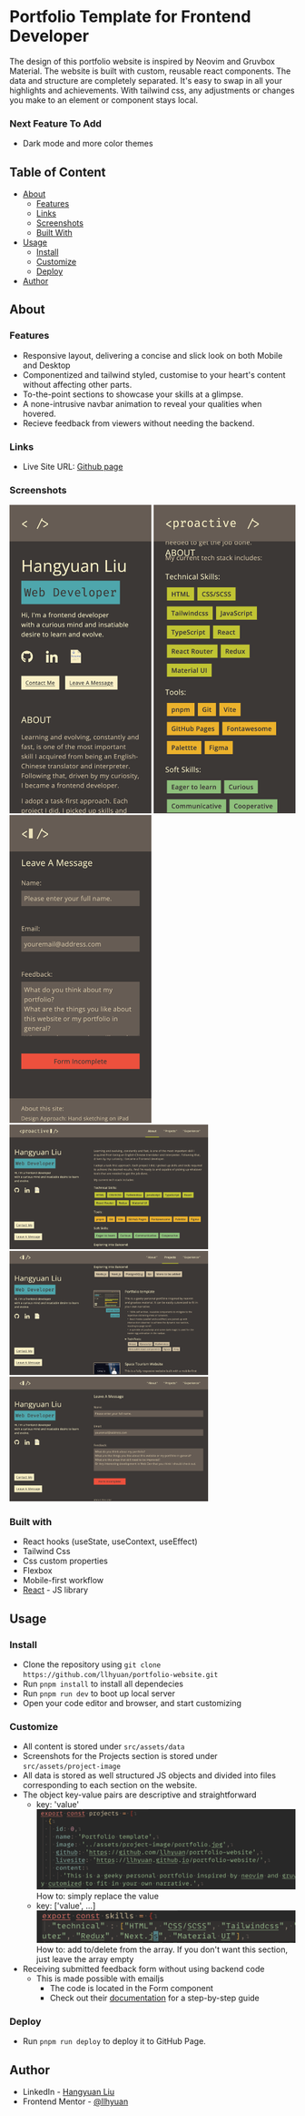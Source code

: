 # Portfolio Template for Frontend Developer

The design of this portfolio website is inspired by Neovim and Gruvbox Material. The website is built with custom, reusable react components. The data and structure are completely separated. It's easy to swap in all your highlights and achievements. With tailwind css, any adjustments or changes you make to an element or component stays local.

### Next Feature To Add

- Dark mode and more color themes

## Table of Content 

- [About](#about)
  - [Features](#features)
  - [Links](#links)
  - [Screenshots](#screenshots)
  - [Built With](#built-with)
- [Usage](#usage)
  - [Install](#install)
  - [Customize](#customize)
  - [Deploy](#deploy)
- [Author](#author)

## About

### Features

- Responsive layout, delivering a concise and slick look on both Mobile and Desktop
- Componentized and tailwind styled, customise to your heart's content without affecting other parts.
- To-the-point sections to showcase your skills at a glimpse.
- A none-intrusive navbar animation to reveal your qualities when hovered.
- Recieve feedback from viewers without needing the backend.

### Links

- Live Site URL: [Github page](https://llhyuan.github.io/portfolio-website/)

### Screenshots

<img src="./public/images/mobile-1.png" width="250">
<img src="./public/images/mobile-2.png" width="250">
<img src="./public/images/mobile-3.png" width="250">
<img src="./public/images/desktop-1.png" width="350">
<img src="./public/images/desktop-2.png" width="350">
<img src="./public/images/desktop-3.png" width="350">

### Built with

- React hooks (useState, useContext, useEffect)
- Tailwind Css
- Css custom properties
- Flexbox
- Mobile-first workflow
- [React](https://reactjs.org/) - JS library

## Usage

### Install

- Clone the repository using `git clone https://github.com/llhyuan/portfolio-website.git`
- Run `pnpm install` to install all dependecies
- Run `pnpm run dev` to boot up local server
- Open your code editor and browser, and start customizing

### Customize

- All content is stored under `src/assets/data`
- Screenshots for the Projects section is stored under `src/assets/project-image`
- All data is stored as well structured JS objects and divided into files corresponding to each section on the website.
- The object key-value pairs are descriptive and straightforward
  - key: 'value'
    ![example1](./public/images/example2.png)
    How to: simply replace the value
  - key: ['value', ...]
    ![example2](./public/images/example1.png)
    How to: add to/delete from the array.
    If you don't want this section, just leave the array empty
- Receiving submitted feedback form without using backend code
  - This is made possible with emailjs
    - The code is located in the Form component 
    - Check out their [documentation](https://www.npmjs.com/package/@emailjs/browser?activeTab=readme) for a step-by-step guide
### Deploy

- Run `pnpm run deploy` to deploy it to GitHub Page.

## Author

- LinkedIn - [Hangyuan Liu](www.linkedin.com/in/hangyuan-liu-a9282718b)
- Frontend Mentor - [@llhyuan](https://www.frontendmentor.io/profile/llhyuan)
